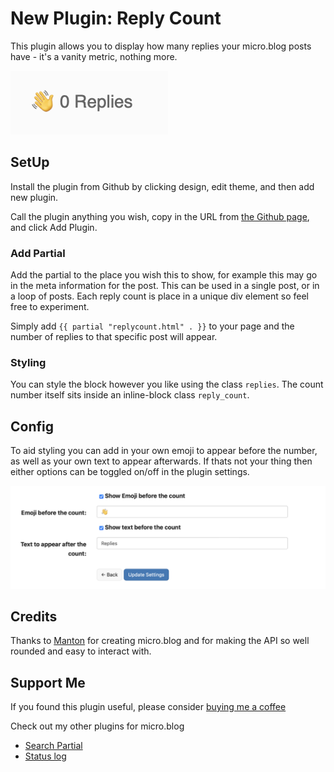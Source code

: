 # New Plugin: Reply Count
This plugin allows you to display how many replies your micro.blog posts have - it's a vanity metric, nothing more.

![](https://github.com/gr36/reply-count/raw/main/docs/replies.png)

## SetUp
Install the plugin from Github by clicking design, edit theme, and then add new plugin.

Call the plugin anything you wish, copy in the URL from [the Github page](https://github.com/gr36/reply-count), and click Add Plugin.

### Add Partial
Add the partial to the place you wish this to show, for example this may go in the meta information for the post. This can be used in a single post, or in a loop of posts. Each reply count is place in a unique div element so feel free to experiment. 

Simply add  ```{{ partial "replycount.html" . }}``` to your page and the number of replies to that specific post will appear.

### Styling
You can style the block however you like using the class `replies`. The count number itself sits inside an inline-block class `reply_count`.

## Config
To aid styling you can add in your own emoji to appear before the number, as well as your own text to appear afterwards. If thats not your thing then either options can be toggled on/off in the plugin settings.

![](https://github.com/gr36/reply-count/raw/main/docs/settings.png)

## Credits
Thanks to [Manton](https://www.manton.org) for creating micro.blog and for making the API so well rounded and easy to interact with.

## Support Me
If you found this plugin useful, please consider [buying me a coffee](https://www.buymeacoffee.com/gregmorris)

Check out my other plugins for micro.blog
- [Search Partial](https://github.com/gr36/search-partial)
- [Status log](https://github.com/gr36/status-log)
